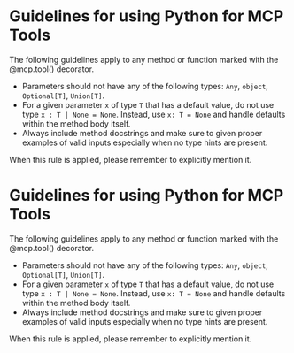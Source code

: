 
# Guidelines for using Python for MCP Tools

The following guidelines apply to any method or function marked with the @mcp.tool() decorator.

- Parameters should not have any of the following types: `Any`, `object`, `Optional[T]`, `Union[T]`.
- For a given parameter `x` of type `T` that has a default value, do not use type `x : T | None = None`. Instead, use `x: T = None` and handle defaults within the method body itself.
- Always include method docstrings and make sure to given proper examples of valid inputs especially when no type hints are present.

When this rule is applied, please remember to explicitly mention it.


# Guidelines for using Python for MCP Tools

The following guidelines apply to any method or function marked with the @mcp.tool() decorator.

- Parameters should not have any of the following types: `Any`, `object`, `Optional[T]`, `Union[T]`.
- For a given parameter `x` of type `T` that has a default value, do not use type `x : T | None = None`. Instead, use `x: T = None` and handle defaults within the method body itself.
- Always include method docstrings and make sure to given proper examples of valid inputs especially when no type hints are present.

When this rule is applied, please remember to explicitly mention it.